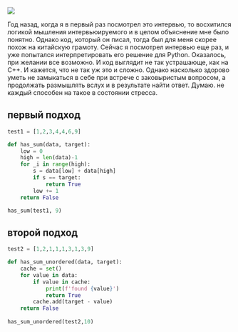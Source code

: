 [![](https://img.youtube.com/vi/XKu_SEDAykw/0.jpg)](https://www.youtube.com/watch?v=XKu_SEDAykw)

Год назад, когда я в первый раз посмотрел это интервью, то восхитился логикой мышления интервьюируемого и в целом объяснение мне было понятно. Однако код, который он писал, тогда был для меня скорее похож на китайскую грамоту. 
Сейчас я посмотрел интервью еще раз, и уже попытался интерпретировать его решение для Python. Оказалось, при желании все возможно. И код выглядит не так устрашающе, как на C++. И кажется, что не так уж это и сложно.  Однако насколько здорово уметь не замыкаться в себе при встрече с заковыристым вопросом, а продолжать размышлять вслух и в результате найти ответ. Думаю. не каждый способен на такое в состоянии стресса.

## первый подход

```python
test1 = [1,2,3,4,4,6,9]

def has_sum(data, target):
    low = 0
    high = len(data)-1
    for _i in range(high):
        s = data[low] + data[high]
        if s == target:
            return True
        low += 1
    return False

has_sum(test1, 9)
```

## второй подход

```python
test2 = [1,2,1,1,1,3,1,3,9]

def has_sum_unordered(data, target):
    cache = set()
    for value in data:
        if value in cache:
            print(f'found {value}')
            return True
        cache.add(target - value)
    return False
        
has_sum_unordered(test2,10)
```